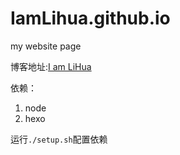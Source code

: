 # IamLihua.github.io
my website page

博客地址:[I am LiHua](https://IamLihua.github.io)

依赖：

1. node
2. hexo

运行`./setup.sh`配置依赖
